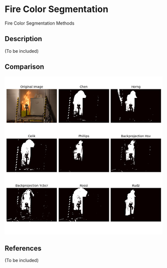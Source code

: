 # Fire Color Segmentation

Fire Color Segmentation Methods

## Description

(To be included)

## Comparison

![App views](examples/fire_segmentation_comparison.png)

## References

(To be included)
